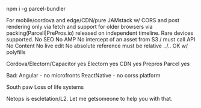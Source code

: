 
npm i -g parcel-bundler



For mobile/cordova and edge/CDN/pure JAMstack w/ CORS and post rendering only via fetch and support for older browsers via packing(Parcell|PrePros.io) released on independent timeline.
Rare devices supported. 
No SEO
No AMP
No intercept of an asset from S3 / must call API
No Content
No live edit
No absolute reference must be relative ../..
OK w/ polyfills

Cordova/Electorn/Capacitor yes
Electorn yes
CDN yes
Prepros 
Parcel yes


Bad:
Angular - no microfronts
ReactNative - no corss platform


South paw
Loss of life systems

Netops is escletation/L2. Let me getsomeone to help you with that.

